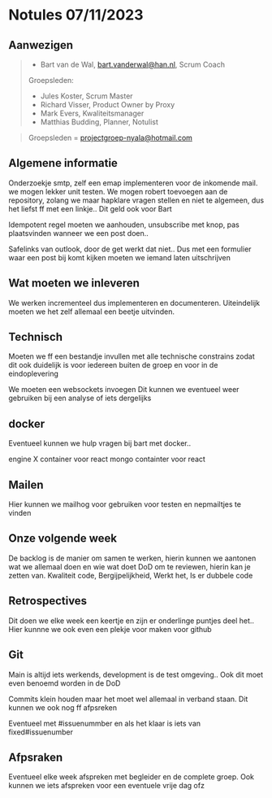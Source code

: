 # Notules 07/11/2023

## Aanwezigen

> - Bart van de Wal, bart.vanderwal@han.nl, Scrum Coach
>
> Groepsleden:
>
> - Jules Koster, Scrum Master
> - Richard Visser, Product Owner by Proxy
> - Mark Evers, Kwaliteitsmanager
> - Matthias Budding, Planner, Notulist

> Groepsleden = projectgroep-nyala@hotmail.com

## Algemene informatie

Onderzoekje smtp, zelf een emap implementeren voor de inkomende mail. we mogen lekker unit testen.
We mogen robert toevoegen aan de repository, zolang we maar hapklare vragen stellen en niet te algemeen, dus het liefst ff met een linkje.. Dit geld ook voor Bart

Idempotent regel moeten we aanhouden, unsubscribe met knop, pas plaatsvinden wanneer we een post doen..

Safelinks van outlook, door de get werkt dat niet.. Dus met een formulier waar een post bij komt kijken moeten we iemand laten uitschrijven

## Wat moeten we inleveren

We werken incrementeel dus implementeren en documenteren. Uiteindelijk moeten we het zelf allemaal een beetje uitvinden.

## Technisch

Moeten we ff een bestandje invullen met alle technische constrains zodat dit ook duidelijk is voor iedereen buiten de groep en voor in de eindoplevering

We moeten een websockets invoegen
Dit kunnen we eventueel weer gebruiken bij een analyse of iets dergelijks

## docker

Eventueel kunnen we hulp vragen bij bart met docker..

engine X container voor react
mongo containter voor react

## Mailen

Hier kunnen we mailhog voor gebruiken voor testen en nepmailtjes te vinden

## Onze volgende week

De backlog is de manier om samen te werken, hierin kunnen we aantonen wat we allemaal doen en wie wat doet
DoD om te reviewen, hierin kan je zetten van. Kwaliteit code, Bergijpelijkheid, Werkt het, Is er dubbele code

## Retrospectives

Dit doen we elke week een keertje en zijn er onderlinge puntjes deel het.. Hier kunnne we ook even een plekje voor maken voor github

## Git

Main is altijd iets werkends, development is de test omgeving.. Ook dit moet even benoemd worden in de DoD

Commits klein houden maar het moet wel allemaal in verband staan.
Dit kunnen we ook nog ff afpsreken

Eventueel met #issuenummber en als het klaar is iets van fixed#issuenumber

## Afpsraken

Eventueel elke week afspreken met begleider en de complete groep.
Ook kunnen we iets afspreken voor een eventuele vrije dag ofz
